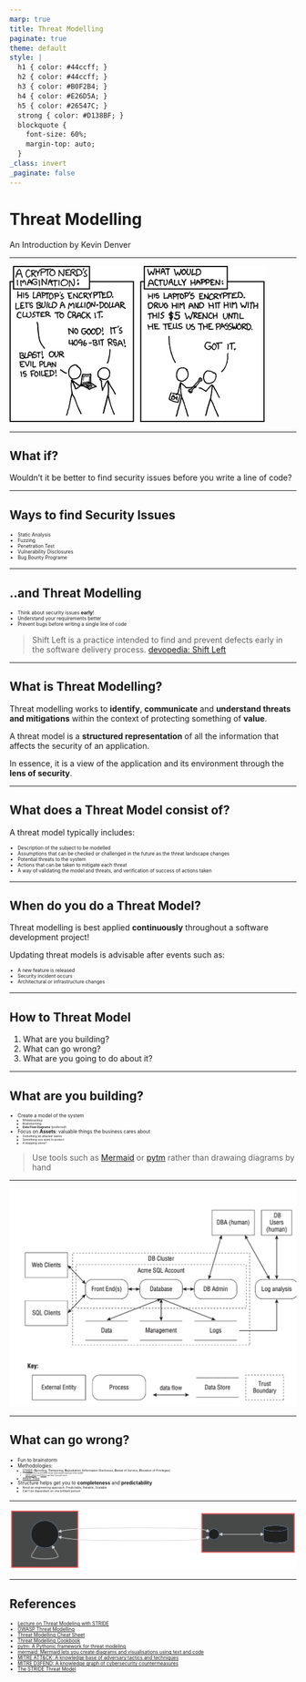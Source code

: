 ```yaml
---
marp: true
title: Threat Modelling
paginate: true
theme: default
style: |
  h1 { color: #44ccff; }
  h2 { color: #44ccff; }
  h3 { color: #B0F2B4; }
  h4 { color: #E26D5A; }
  h5 { color: #26547C; }
  strong { color: #D138BF; }
  blockquote {
    font-size: 60%;
    margin-top: auto;
  }
_class: invert
_paginate: false
---
```


# Threat Modelling

An Introduction by Kevin Denver

---

![bg 50%](./assets/xkcd_security.png)

---

## What if?

Wouldn’t it be better to find security issues before you write a line of code?

---

## Ways to find Security Issues

* Static Analysis
* Fuzzing
* Penetration Test
* Vulnerability Disclosures
* Bug Bounty Programe

---

## ..and Threat Modelling

* Think about security issues **early**!
* Understand your requirements better
* Prevent bugs before writing a single line of code

> Shift Left is a practice intended to find and prevent defects early in the software delivery process. [devopedia: Shift Left][10]
---

## What is Threat Modelling?

Threat modelling works to **identify**, **communicate** and **understand threats and mitigations** within the context of protecting something of **value**.

A threat model is a **structured representation** of all the information that affects the security of an application.

In essence, it is a view of the application and its environment through the **lens of security**.

---

## What does a Threat Model consist of?

A threat model typically includes:

* Description of the subject to be modelled
* Assumptions that can be checked or challenged in the future as the threat landscape changes
* Potential threats to the system
* Actions that can be taken to mitigate each threat
* A way of validating the model and threats, and verification of success of actions taken

---

## When do you do a Threat Model?

Threat modelling is best applied **continuously** throughout a software development project!

Updating threat models is advisable after events such as:

* A new feature is released
* Security incident occurs
* Architectural or infrastructure changes

---

## How to Threat Model

1. What are you building?
1. What can go wrong?
1. What are you going to do about it?

---

## What are you building?

* Create a model of the system
  * Whiteboarding
  * Brainstorming
  * **Data Flow Diagrams** (preferred!)
* Focus on **Assets**: valuable things the business cares about
  * Something an attacker wants
  * Something you want to protect
  * A stepping stone?

> Use tools such as [Mermaid][6] or [pytm][5] rather than drawaing diagrams by hand

---

![bg contain](./assets/data_flow_example.png)

---

## What can go wrong?

* Fun to brainstorm
* Methodologies:
  * [STRIDE][9] (**S**poofing, **T**ampering, **R**epudiation, **I**nformation Disclosure, **D**enial of Service, **E**levation of Privileges)
    * Consider how each STRIDE threat could impact each part of the model!
    * [MITRE Att&ck][7] and [D3fend][8] can help if you get stuck
  * [Attack Trees][11]
* Structure helps get you to **completeness** and **predictability**
  * Need an engineering approach: Predictable, Reliable, Scalable
  * Can't be dependent on one brilliant person

---

![bg contain](../build/example-1.svg)

---

## References
<!-- _footer: https://github.com/ToastShaman/ -->

<style scoped>
  ul {
    font-size: 60%;
  }
</style>

* [Lecture on Threat Modeling with STRIDE][1]
* [OWASP Threat Modelling][2]
* [Threat Modelling Cheat Sheet][3]
* [Threat Modelling Cookbook][4]
* [pytm: A Pythonic framework for threat modeling][5]
* [mermaid: Mermaid lets you create diagrams and visualisations using text and code][6]
* [MITRE ATT&CK: A knowledge base of adversary tactics and techniques][7]
* [MITRE D3FEND: A knowledge graph of cybersecurity countermeasures][8]
* [The STRIDE Threat Model][9]

[1]: https://users.encs.concordia.ca/~clark/courses/1601-6150/scribe/L04c.pdf
[2]: https://owasp.org/www-community/Threat_Modeling
[3]: https://cheatsheetseries.owasp.org/cheatsheets/Threat_Modeling_Cheat_Sheet.html
[4]: https://owasp.org/www-project-threat-model-cookbook/
[5]: https://github.com/izar/pytm
[6]: https://mermaid-js.github.io/mermaid/#/
[7]: https://attack.mitre.org/
[8]: https://d3fend.mitre.org/
[9]: https://docs.microsoft.com/en-us/previous-versions/commerce-server/ee823878(v=cs.20)?redirectedfrom=MSDN
[10]: https://devopedia.org/shift-left
[11]: https://www.schneier.com/academic/archives/1999/12/attack_trees.html